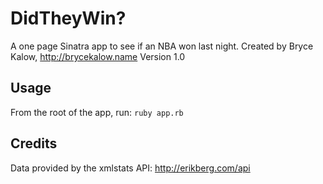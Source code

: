 DidTheyWin?
==========

A one page Sinatra app to see if an NBA won last night.
Created by Bryce Kalow, http://brycekalow.name
Version 1.0

Usage
-----

From the root of the app, run:
`ruby app.rb`

Credits
-------

Data provided by the xmlstats API:
http://erikberg.com/api

